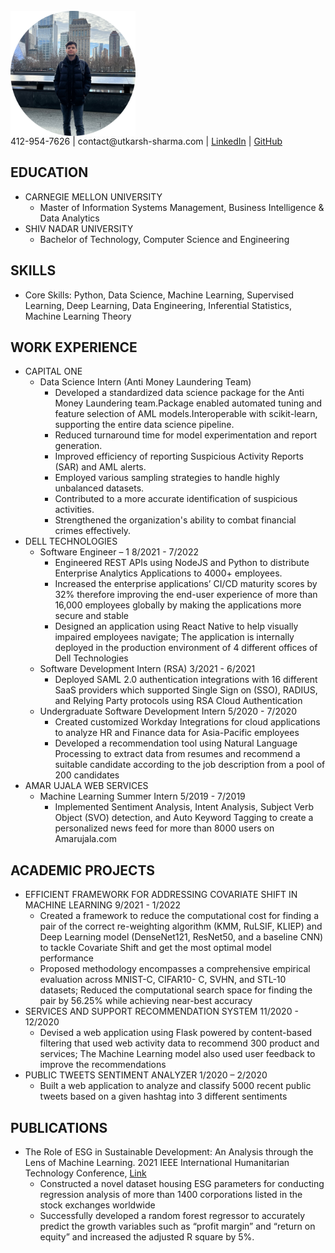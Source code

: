 <br/>

<img align="center" width="200" height="200" src="assets/image-modified.png">

<br/>
412-954-7626 | contact@utkarsh-sharma.com | <a href="https://www.linkedin.com/in/utk61198">LinkedIn</a> |  <a href = "https://github.com/utk61198">GitHub</a>


## EDUCATION
- CARNEGIE MELLON UNIVERSITY
  - Master of Information Systems Management, Business Intelligence & Data Analytics 
- SHIV NADAR UNIVERSITY
  - Bachelor of Technology, Computer Science and Engineering

## SKILLS
- Core Skills: Python, Data Science, Machine Learning, Supervised Learning, Deep Learning, Data Engineering, Inferential Statistics, Machine Learning Theory


## WORK EXPERIENCE
- CAPITAL ONE
  - Data Science Intern (Anti Money Laundering Team)
    -  Developed a standardized data science package for the Anti Money Laundering team.Package enabled automated tuning and feature selection of AML models.Interoperable with scikit-learn, supporting the entire data science pipeline.
    - Reduced turnaround time for model experimentation and report generation.
    - Improved efficiency of reporting Suspicious Activity Reports (SAR) and AML alerts.
    - Employed various sampling strategies to handle highly unbalanced datasets.
    - Contributed to a more accurate identification of suspicious activities.
    - Strengthened the organization's ability to combat financial crimes effectively. 
- DELL TECHNOLOGIES
  - Software Engineer – 1 8/2021 - 7/2022
    - Engineered REST APIs using NodeJS and Python to distribute Enterprise Analytics Applications to 4000+ employees.
    - Increased the enterprise applications’ CI/CD maturity scores by 32% therefore improving the end-user experience of more than 16,000 employees globally by making the applications more secure and stable
    - Designed an application using React Native to help visually impaired employees navigate; The application is internally deployed in the production environment of 4 different offices of Dell Technologies
  - Software Development Intern (RSA) 3/2021 - 6/2021
    - Deployed SAML 2.0 authentication integrations with 16 different SaaS providers which supported Single Sign on (SSO), RADIUS, and Relying Party protocols using RSA Cloud Authentication
  - Undergraduate Software Development Intern 5/2020 - 7/2020
    - Created customized Workday Integrations for cloud applications to analyze HR and Finance data for Asia-Pacific employees
    - Developed a recommendation tool using Natural Language Processing to extract data from resumes and recommend a suitable candidate according to the job description from a pool of 200 candidates
- AMAR UJALA WEB SERVICES
  - Machine Learning Summer Intern 5/2019 - 7/2019
    - Implemented Sentiment Analysis, Intent Analysis, Subject Verb Object (SVO) detection, and Auto Keyword Tagging to create a personalized news feed for more than 8000 users on Amarujala.com
    

## ACADEMIC PROJECTS
- EFFICIENT FRAMEWORK FOR ADDRESSING COVARIATE SHIFT IN MACHINE LEARNING 9/2021 - 1/2022
  - Created a framework to reduce the computational cost for finding a pair of the correct re-weighting algorithm (KMM, RuLSIF, KLIEP) and Deep Learning model (DenseNet121, ResNet50, and a baseline CNN) to tackle Covariate Shift and get the most optimal model performance
  - Proposed methodology encompasses a comprehensive empirical evaluation across MNIST-C, CIFAR10- C, SVHN, and STL-10 datasets; Reduced the computational search space for finding the pair by 56.25% while achieving near-best accuracy
- SERVICES AND SUPPORT RECOMMENDATION SYSTEM 11/2020 - 12/2020
  - Devised a web application using Flask powered by content-based filtering that used web activity data to recommend 300 product and services; The Machine Learning model also used user feedback to improve the recommendations
- PUBLIC TWEETS SENTIMENT ANALYZER 1/2020 – 2/2020
  - Built a web application to analyze and classify 5000 recent public tweets based on a given hashtag into 3 different sentiments

## PUBLICATIONS
- The Role of ESG in Sustainable Development: An Analysis through the Lens of Machine Learning.
  2021 IEEE International Humanitarian Technology Conference, [Link](https://ieeexplore.ieee.org/document/9698939)
  - Constructed a novel dataset housing ESG parameters for conducting regression analysis of more than 1400 corporations listed in the stock exchanges worldwide
  - Successfully developed a random forest regressor to accurately predict the growth variables such as “profit margin” and “return on equity” and increased the adjusted R square by 5%.
